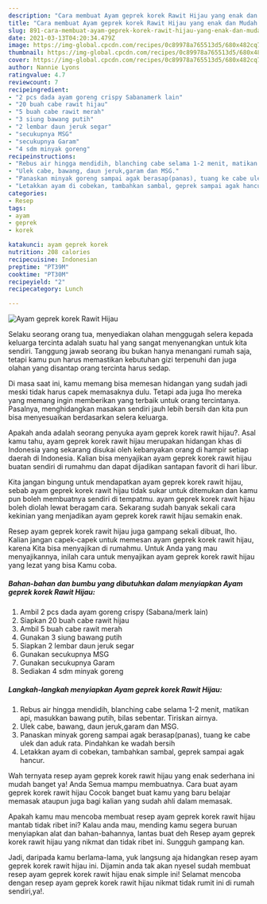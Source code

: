 ```yaml
---
description: "Cara membuat Ayam geprek korek Rawit Hijau yang enak dan Mudah Dibuat"
title: "Cara membuat Ayam geprek korek Rawit Hijau yang enak dan Mudah Dibuat"
slug: 891-cara-membuat-ayam-geprek-korek-rawit-hijau-yang-enak-dan-mudah-dibuat
date: 2021-03-13T04:20:34.479Z
image: https://img-global.cpcdn.com/recipes/0c89978a765513d5/680x482cq70/ayam-geprek-korek-rawit-hijau-foto-resep-utama.jpg
thumbnail: https://img-global.cpcdn.com/recipes/0c89978a765513d5/680x482cq70/ayam-geprek-korek-rawit-hijau-foto-resep-utama.jpg
cover: https://img-global.cpcdn.com/recipes/0c89978a765513d5/680x482cq70/ayam-geprek-korek-rawit-hijau-foto-resep-utama.jpg
author: Nannie Lyons
ratingvalue: 4.7
reviewcount: 7
recipeingredient:
- "2 pcs dada ayam goreng crispy Sabanamerk lain"
- "20 buah cabe rawit hijau"
- "5 buah cabe rawit merah"
- "3 siung bawang putih"
- "2 lembar daun jeruk segar"
- "secukupnya MSG"
- "secukupnya Garam"
- "4 sdm minyak goreng"
recipeinstructions:
- "Rebus air hingga mendidih, blanching cabe selama 1-2 menit, matikan api, masukkan bawang putih, bilas sebentar. Tiriskan airnya."
- "Ulek cabe, bawang, daun jeruk,garam dan MSG."
- "Panaskan minyak goreng sampai agak berasap(panas), tuang ke cabe ulek dan aduk rata. Pindahkan ke wadah bersih"
- "Letakkan ayam di cobekan, tambahkan sambal, geprek sampai agak hancur."
categories:
- Resep
tags:
- ayam
- geprek
- korek

katakunci: ayam geprek korek 
nutrition: 208 calories
recipecuisine: Indonesian
preptime: "PT39M"
cooktime: "PT30M"
recipeyield: "2"
recipecategory: Lunch

---
```



![Ayam geprek korek Rawit Hijau](https://img-global.cpcdn.com/recipes/0c89978a765513d5/680x482cq70/ayam-geprek-korek-rawit-hijau-foto-resep-utama.jpg)

Selaku seorang orang tua, menyediakan olahan menggugah selera kepada keluarga tercinta adalah suatu hal yang sangat menyenangkan untuk kita sendiri. Tanggung jawab seorang ibu bukan hanya menangani rumah saja, tetapi kamu pun harus memastikan kebutuhan gizi terpenuhi dan juga olahan yang disantap orang tercinta harus sedap.

Di masa  saat ini, kamu memang bisa memesan hidangan yang sudah jadi meski tidak harus capek memasaknya dulu. Tetapi ada juga lho mereka yang memang ingin memberikan yang terbaik untuk orang tercintanya. Pasalnya, menghidangkan masakan sendiri jauh lebih bersih dan kita pun bisa menyesuaikan berdasarkan selera keluarga. 



Apakah anda adalah seorang penyuka ayam geprek korek rawit hijau?. Asal kamu tahu, ayam geprek korek rawit hijau merupakan hidangan khas di Indonesia yang sekarang disukai oleh kebanyakan orang di hampir setiap daerah di Indonesia. Kalian bisa menyajikan ayam geprek korek rawit hijau buatan sendiri di rumahmu dan dapat dijadikan santapan favorit di hari libur.

Kita jangan bingung untuk mendapatkan ayam geprek korek rawit hijau, sebab ayam geprek korek rawit hijau tidak sukar untuk ditemukan dan kamu pun boleh membuatnya sendiri di tempatmu. ayam geprek korek rawit hijau boleh diolah lewat beragam cara. Sekarang sudah banyak sekali cara kekinian yang menjadikan ayam geprek korek rawit hijau semakin enak.

Resep ayam geprek korek rawit hijau juga gampang sekali dibuat, lho. Kalian jangan capek-capek untuk memesan ayam geprek korek rawit hijau, karena Kita bisa menyajikan di rumahmu. Untuk Anda yang mau menyajikannya, inilah cara untuk menyajikan ayam geprek korek rawit hijau yang lezat yang bisa Kamu coba.

<!--inarticleads1-->

##### Bahan-bahan dan bumbu yang dibutuhkan dalam menyiapkan Ayam geprek korek Rawit Hijau:

1. Ambil 2 pcs dada ayam goreng crispy (Sabana/merk lain)
1. Siapkan 20 buah cabe rawit hijau
1. Ambil 5 buah cabe rawit merah
1. Gunakan 3 siung bawang putih
1. Siapkan 2 lembar daun jeruk segar
1. Gunakan secukupnya MSG
1. Gunakan secukupnya Garam
1. Sediakan 4 sdm minyak goreng




<!--inarticleads2-->

##### Langkah-langkah menyiapkan Ayam geprek korek Rawit Hijau:

1. Rebus air hingga mendidih, blanching cabe selama 1-2 menit, matikan api, masukkan bawang putih, bilas sebentar. Tiriskan airnya.
1. Ulek cabe, bawang, daun jeruk,garam dan MSG.
1. Panaskan minyak goreng sampai agak berasap(panas), tuang ke cabe ulek dan aduk rata. Pindahkan ke wadah bersih
1. Letakkan ayam di cobekan, tambahkan sambal, geprek sampai agak hancur.




Wah ternyata resep ayam geprek korek rawit hijau yang enak sederhana ini mudah banget ya! Anda Semua mampu membuatnya. Cara buat ayam geprek korek rawit hijau Cocok banget buat kamu yang baru belajar memasak ataupun juga bagi kalian yang sudah ahli dalam memasak.

Apakah kamu mau mencoba membuat resep ayam geprek korek rawit hijau mantab tidak ribet ini? Kalau anda mau, mending kamu segera buruan menyiapkan alat dan bahan-bahannya, lantas buat deh Resep ayam geprek korek rawit hijau yang nikmat dan tidak ribet ini. Sungguh gampang kan. 

Jadi, daripada kamu berlama-lama, yuk langsung aja hidangkan resep ayam geprek korek rawit hijau ini. Dijamin anda tak akan nyesel sudah membuat resep ayam geprek korek rawit hijau enak simple ini! Selamat mencoba dengan resep ayam geprek korek rawit hijau nikmat tidak rumit ini di rumah sendiri,ya!.


